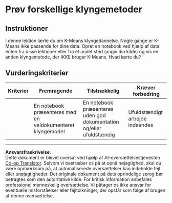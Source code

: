 <!--
CO_OP_TRANSLATOR_METADATA:
{
  "original_hash": "b8e17eff34ad1680eba2a5d3cf9ffc41",
  "translation_date": "2025-09-05T00:07:18+00:00",
  "source_file": "5-Clustering/2-K-Means/assignment.md",
  "language_code": "da"
}
-->
# Prøv forskellige klyngemetoder

## Instruktioner

I denne lektion lærte du om K-Means klyngedannelse. Nogle gange er K-Means ikke passende for dine data. Opret en notebook ved hjælp af data enten fra disse lektioner eller fra et andet sted (angiv din kilde) og vis en anden klyngemetode, der IKKE bruger K-Means. Hvad lærte du? 

## Vurderingskriterier

| Kriterier | Fremragende                                                    | Tilstrækkelig                                                        | Kræver forbedring            |
| --------- | -------------------------------------------------------------- | -------------------------------------------------------------------- | ---------------------------- |
|           | En notebook præsenteres med en veldokumenteret klyngemodel     | En notebook præsenteres uden god dokumentation og/eller ufuldstændig | Ufuldstændigt arbejde indsendes |

---

**Ansvarsfraskrivelse**:  
Dette dokument er blevet oversat ved hjælp af AI-oversættelsestjenesten [Co-op Translator](https://github.com/Azure/co-op-translator). Selvom vi bestræber os på at opnå nøjagtighed, skal du være opmærksom på, at automatiserede oversættelser kan indeholde fejl eller unøjagtigheder. Det originale dokument på dets oprindelige sprog bør betragtes som den autoritative kilde. For kritisk information anbefales professionel menneskelig oversættelse. Vi påtager os ikke ansvar for eventuelle misforståelser eller fejltolkninger, der opstår som følge af brugen af denne oversættelse.